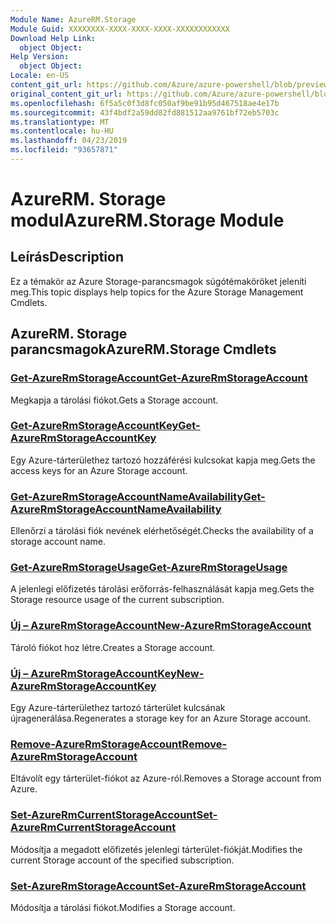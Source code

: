 ```yaml
---
Module Name: AzureRM.Storage
Module Guid: XXXXXXXX-XXXX-XXXX-XXXX-XXXXXXXXXXXX
Download Help Link:
  object Object: 
Help Version:
  object Object: 
Locale: en-US
content_git_url: https://github.com/Azure/azure-powershell/blob/preview/src/ResourceManager/Storage/Stack/Commands.Management.Storage/help/AzureRM.Storage.md
original_content_git_url: https://github.com/Azure/azure-powershell/blob/preview/src/ResourceManager/Storage/Stack/Commands.Management.Storage/help/AzureRM.Storage.md
ms.openlocfilehash: 6f5a5c0f3d8fc050af9be91b95d467518ae4e17b
ms.sourcegitcommit: 43f4bdf2a59dd82fd881512aa9761bf72eb5703c
ms.translationtype: MT
ms.contentlocale: hu-HU
ms.lasthandoff: 04/23/2019
ms.locfileid: "93657871"
---
```

# <span data-ttu-id="7819c-101">AzureRM. Storage modul</span><span class="sxs-lookup"><span data-stu-id="7819c-101">AzureRM.Storage Module</span></span>
## <span data-ttu-id="7819c-102">Leírás</span><span class="sxs-lookup"><span data-stu-id="7819c-102">Description</span></span>
<span data-ttu-id="7819c-103">Ez a témakör az Azure Storage-parancsmagok súgótémaköröket jeleníti meg.</span><span class="sxs-lookup"><span data-stu-id="7819c-103">This topic displays help topics for the Azure Storage Management Cmdlets.</span></span>

## <span data-ttu-id="7819c-104">AzureRM. Storage parancsmagok</span><span class="sxs-lookup"><span data-stu-id="7819c-104">AzureRM.Storage Cmdlets</span></span>
### [<span data-ttu-id="7819c-105">Get-AzureRmStorageAccount</span><span class="sxs-lookup"><span data-stu-id="7819c-105">Get-AzureRmStorageAccount</span></span>](Get-AzureRmStorageAccount.md)
<span data-ttu-id="7819c-106">Megkapja a tárolási fiókot.</span><span class="sxs-lookup"><span data-stu-id="7819c-106">Gets a Storage account.</span></span>

### [<span data-ttu-id="7819c-107">Get-AzureRmStorageAccountKey</span><span class="sxs-lookup"><span data-stu-id="7819c-107">Get-AzureRmStorageAccountKey</span></span>](Get-AzureRmStorageAccountKey.md)
<span data-ttu-id="7819c-108">Egy Azure-tárterülethez tartozó hozzáférési kulcsokat kapja meg.</span><span class="sxs-lookup"><span data-stu-id="7819c-108">Gets the access keys for an Azure Storage account.</span></span>

### [<span data-ttu-id="7819c-109">Get-AzureRmStorageAccountNameAvailability</span><span class="sxs-lookup"><span data-stu-id="7819c-109">Get-AzureRmStorageAccountNameAvailability</span></span>](Get-AzureRmStorageAccountNameAvailability.md)
<span data-ttu-id="7819c-110">Ellenőrzi a tárolási fiók nevének elérhetőségét.</span><span class="sxs-lookup"><span data-stu-id="7819c-110">Checks the availability of a storage account name.</span></span>

### [<span data-ttu-id="7819c-111">Get-AzureRmStorageUsage</span><span class="sxs-lookup"><span data-stu-id="7819c-111">Get-AzureRmStorageUsage</span></span>](Get-AzureRmStorageUsage.md)
<span data-ttu-id="7819c-112">A jelenlegi előfizetés tárolási erőforrás-felhasználását kapja meg.</span><span class="sxs-lookup"><span data-stu-id="7819c-112">Gets the Storage resource usage of the current subscription.</span></span>

### [<span data-ttu-id="7819c-113">Új – AzureRmStorageAccount</span><span class="sxs-lookup"><span data-stu-id="7819c-113">New-AzureRmStorageAccount</span></span>](New-AzureRmStorageAccount.md)
<span data-ttu-id="7819c-114">Tároló fiókot hoz létre.</span><span class="sxs-lookup"><span data-stu-id="7819c-114">Creates a Storage account.</span></span>

### [<span data-ttu-id="7819c-115">Új – AzureRmStorageAccountKey</span><span class="sxs-lookup"><span data-stu-id="7819c-115">New-AzureRmStorageAccountKey</span></span>](New-AzureRmStorageAccountKey.md)
<span data-ttu-id="7819c-116">Egy Azure-tárterülethez tartozó tárterület kulcsának újragenerálása.</span><span class="sxs-lookup"><span data-stu-id="7819c-116">Regenerates a storage key for an Azure Storage account.</span></span>

### [<span data-ttu-id="7819c-117">Remove-AzureRmStorageAccount</span><span class="sxs-lookup"><span data-stu-id="7819c-117">Remove-AzureRmStorageAccount</span></span>](Remove-AzureRmStorageAccount.md)
<span data-ttu-id="7819c-118">Eltávolít egy tárterület-fiókot az Azure-ról.</span><span class="sxs-lookup"><span data-stu-id="7819c-118">Removes a Storage account from Azure.</span></span>

### [<span data-ttu-id="7819c-119">Set-AzureRmCurrentStorageAccount</span><span class="sxs-lookup"><span data-stu-id="7819c-119">Set-AzureRmCurrentStorageAccount</span></span>](Set-AzureRmCurrentStorageAccount.md)
<span data-ttu-id="7819c-120">Módosítja a megadott előfizetés jelenlegi tárterület-fiókját.</span><span class="sxs-lookup"><span data-stu-id="7819c-120">Modifies the current Storage account of the specified subscription.</span></span>

### [<span data-ttu-id="7819c-121">Set-AzureRmStorageAccount</span><span class="sxs-lookup"><span data-stu-id="7819c-121">Set-AzureRmStorageAccount</span></span>](Set-AzureRmStorageAccount.md)
<span data-ttu-id="7819c-122">Módosítja a tárolási fiókot.</span><span class="sxs-lookup"><span data-stu-id="7819c-122">Modifies a Storage account.</span></span>

